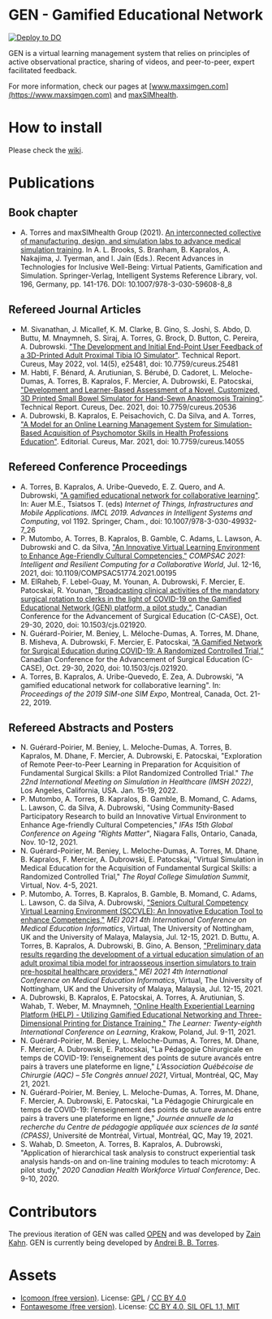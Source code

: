 # GEN - Gamified Educational Network

[![Deploy to DO](https://www.deploytodo.com/do-btn-blue.svg)](https://cloud.digitalocean.com/apps/new?repo=https://github.com/maxsimhealth/gen/tree/master)

GEN is a virtual learning management system that relies on principles of active observational practice, sharing of videos, and peer-to-peer, expert facilitated feedback.

For more information, check our pages at [www.maxsimgen.com](https://www.maxsimgen.com) and [maxSIMhealth](https://maxsimhealth.com/gen).

# How to install
Please check the [wiki](https://github.com/maxsimhealth/GEN/wiki).

# Publications

## Book chapter
- A. Torres and maxSIMhealth Group (2021). [An interconnected collective of manufacturing, design, and simulation labs to advance medical simulation training](https://doi.org/10.1007/978-3-030-59608-8_8). In A. L. Brooks, S. Branham, B. Kapralos, A. Nakajima, J. Tyerman, and l. Jain (Eds.). Recent Advances in Technologies for Inclusive Well-Being: Virtual Patients, Gamification and Simulation. Springer-Verlag, Intelligent Systems Reference Library, vol. 196, Germany, pp. 141-176. DOI: 10.1007/978-3-030-59608-8_8

## Refereed Journal Articles
- M. Sivanathan, J. Micallef, K. M. Clarke, B. Gino, S. Joshi, S. Abdo, D. Buttu, M. Mnaymneh, S. Siraj, A. Torres, G. Brock, D. Button, C. Pereira, A. Dubrowski. ["The Development and Initial End-Point User Feedback of a 3D-Printed Adult Proximal Tibia IO Simulator"](https://doi.org/10.7759/cureus.25481). Technical Report. Cureus, May 2022, vol. 14(5), e25481, doi: 10.7759/cureus.25481
- M. Habti, F. Bénard, A. Arutiunian, S. Bérubé, D. Cadoret, L. Meloche-Dumas, A. Torres, B. Kapralos, F. Mercier, A. Dubrowski, E. Patocskai, ["Development and Learner-Based Assessment of a Novel, Customized, 3D Printed Small Bowel Simulator for Hand-Sewn Anastomosis Training"](https://www.cureus.com/articles/77885-development-and-learner-based-assessment-of-a-novel-customized-3d-printed-small-bowel-simulator-for-hand-sewn-anastomosis-training). Technical Report. Cureus, Dec. 2021, doi: 10.7759/cureus.20536
- A. Dubrowski, B. Kapralos, E. Peisachovich, C. Da Silva, and A. Torres, ["A Model for an Online Learning Management System for Simulation-Based Acquisition of Psychomotor Skills in Health Professions Education"](https://doi.org/10.7759/cureus.14055). Editorial. Cureus, Mar. 2021, doi: 10.7759/cureus.14055

## Refereed Conference Proceedings
- A. Torres, B. Kapralos, A. Uribe-Quevedo, E. Z. Quero, and A. Dubrowski, ["A gamified educational network for collaborative learning"](https://doi.org/10.1007/978-3-030-49932-7_26). In: Auer M.E., Tsiatsos T. (eds) _Internet of Things, Infrastructures and Mobile Applications. IMCL 2019. Advances in Intelligent Systems and Computing_, vol 1192. Springer, Cham., doi: 10.1007/978-3-030-49932-7_26
- P. Mutombo, A. Torres, B. Kapralos, B. Gamble, C. Adams, L. Lawson, A. Dubrowski and C. da Silva, ["An Innovative Virtual Learning Environment to Enhance Age-Friendly Cultural Competencies,"](https://ieeexplore.ieee.org/document/9529828) _COMPSAC 2021: Intelligent and Resilient Computing for a Collaborative World_, Jul. 12-16, 2021, doi: 10.1109/COMPSAC51774.2021.00195
- M. ElRaheb, F. Lebel-Guay, M. Younan, A. Dubrowski, F. Mercier, E. Patocskai, R. Younan, ["Broadcasting clinical activities of the mandatory surgical rotation to clerks in the light of COVID-19 on the Gamified  Educational  Network  (GEN)  platform, a pilot study."](https://doi.org/10.1503/cjs.021920), Canadian Conference for the Advancement of Surgical Education (C-CASE), Oct. 29-30, 2020, doi: 10.1503/cjs.021920.
- N. Guérard-Poirier, M. Beniey, L. Méloche-Dumas, A. Torres, M. Dhane, B. Misheva, A. Dubrowski, F. Mercier, E. Patocskai, [“A Gamified Network for Surgical Education during COVID-19: A Randomized Controlled Trial,”](https://doi.org/10.1503/cjs.021920) Canadian Conference for the Advancement of Surgical Education (C-CASE), Oct. 29-30, 2020, doi: 10.1503/cjs.021920.
- A. Torres, B. Kapralos, A. Uribe-Quevedo, E. Zea, A. Dubrowski, "A gamified educational network for collaborative learning". In: _Proceedings of the 2019 SIM-one SIM Expo_, Montreal, Canada, Oct. 21-22, 2019.
 
## Refereed Abstracts and Posters
- N. Guérard-Poirier, M. Beniey, L. Meloche-Dumas, A. Torres, B. Kapralos, M. Dhane, F. Mercier, A. Dubrowski, E. Patocskai, "Exploration of Remote Peer-to-Peer Learning in Preparation for Acquisition of Fundamental Surgical Skills: a Pilot Randomized Controlled Trial." _The 22nd International Meeting on Simulation in Healthcare (IMSH 2022)_, Los Angeles, California, USA. Jan. 15-19, 2022.
- P. Mutombo, A. Torres, B. Kapralos, B. Gamble, B. Momand, C. Adams, L. Lawson, C. da Silva, A. Dubrowski, "Using Community-Based Participatory Research to build an Innovative Virtual Environment to Enhance Age-friendly Cultural Competencies," _IFAs 15th Global Conference on Ageing "Rights Matter"_, Niagara Falls, Ontario, Canada, Nov. 10-12, 2021.
- N. Guérard-Poirier, M. Beniey, L. Meloche-Dumas, A. Torres, M. Dhane, B. Kapralos, F. Mercier, A. Dubrowski, E. Patocskai, "Virtual Simulation in Medical Education for the Acquisition of Fundamental Surgical Skills: a Randomized Controlled Trial," _The Royal College Simulation Summit_, Virtual, Nov. 4-5, 2021.
- P. Mutombo, A. Torres, B. Kapralos, B. Gamble, B. Momand, C. Adams, L. Lawson, C. da Silva, A. Dubrowski, ["Seniors Cultural Competency Virtual Learning Environment (SCCVLE): An Innovative Education Tool to enhance Competencies,"](https://mei2021.org/sites/default/files/2021-07/Abstracts%20and%20Programme%20MEI2021_16.07.2021_15.00.pdf) _MEI 2021 4th International Conference on Medical Education Informatics_, Virtual, The University of Nottingham, UK and the University of Malaya, Malaysia, Jul. 12-15, 2021.
D. Buttu, A. Torres, B. Kapralos, A. Dubrowski, B. Gino, A. Benson, ["Preliminary data results regarding the development of a virtual education simulation of an adult proximal tibia model for intraosseous insertion simulators to train pre-hospital healthcare providers,"](https://mei2021.org/sites/default/files/2021-07/Abstracts%20and%20Programme%20MEI2021_16.07.2021_15.00.pdf) _MEI 2021 4th International Conference on Medical Education Informatics_, Virtual, The University of Nottingham, UK and the University of Malaya, Malaysia, Jul. 12-15, 2021.
- A. Dubrowski, B. Kapralos, E. Patocskai, A. Torres, A. Arutiunian, S. Wahab, T. Weber, M. Mnaymneh, ["Online Health Experiential Learning Platform (HELP) - Utilizing Gamified Educational Networking and Three-Dimensional Printing for Distance Training,"](https://cgscholar.com/cg_event/events/L21/proposal/52917) _The Learner: Twenty-eighth International Conference on Learning_, Krakow, Poland, Jul. 9-11, 2021.
- N. Guérard-Poirier, M. Beniey, L. Meloche-Dumas, A. Torres, M. Dhane, F. Mercier, A. Dubrowski, E. Patocskai, "La Pédagogie Chirurgicale en temps de COVID-19: l’enseignement des points de suture avancés entre pairs à travers une plateforme en ligne," _L’Association Québécoise de Chirurgie (AQC) – 51e Congrès annuel 2021_, Virtual, Montréal, QC, May 21, 2021.
- N. Guérard-Poirier, M. Beniey, L. Meloche-Dumas, A. Torres, M. Dhane, F. Mercier, A. Dubrowski, E. Patocskai, "La Pédagogie Chirurgicale en temps de COVID-19: l’enseignement des points de suture avancés entre pairs à travers une plateforme en ligne," _Journée annuelle de la recherche du Centre de pédagogie appliquée aux sciences de la santé (CPASS)_, Université de Montréal, Virtual, Montréal, QC, May 19, 2021.
- S. Wahab, D. Smeeton, A. Torres, B. Kapralos, A. Dubrowski, "Application of hierarchical task analysis to construct experiential task analysis hands-on and on-line training modules to teach microtomy: A pilot study," _2020 Canadian Health Workforce Virtual Conference_, Dec. 9-10, 2020.

# Contributors
The previous iteration of GEN was called [OPEN](https://www.github.com/mangobug/OPEN) and was developed by [Zain Kahn](https://github.com/mangobug). GEN is currently being developed by [Andrei B. B. Torres](https://www.github.com/andreibosco/).

# Assets
- [Icomoon (free version)](https://icomoon.io/#icons-icomoon). License: [GPL](http://www.gnu.org/licenses/gpl.html) / [CC BY 4.0](http://creativecommons.org/licenses/by/4.0/)
- [Fontawesome (free version)](https://fontawesome.com/). License: [CC BY 4.0, SIL OFL 1.1, MIT](https://fontawesome.com/license/free)
